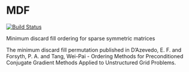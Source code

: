# MDF

[![Build Status](https://github.com/6uil13/MDF.jl/actions/workflows/CI.yml/badge.svg?branch=main)](https://github.com/6uil13/MDF.jl/actions/workflows/CI.yml?query=branch%3Amain)

Minimum discard fill ordering for sparse symmetric matrices

The minimum discard fill permutation published in D’Azevedo, E. F. and Forsyth, P. A. and Tang, Wei-Pai - Ordering Methods for Preconditioned Conjugate Gradient Methods Applied to Unstructured Grid Problems.

